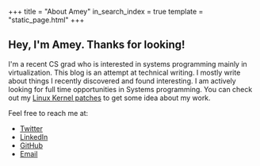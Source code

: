 +++
title = "About Amey"
in_search_index = true
template = "static_page.html"
+++


## Hey, I'm Amey. Thanks for looking!

I'm a recent CS grad who is interested in systems programming mainly in virtualization.
This blog is an attempt at technical writing. I mostly write about things I recently discovered and found interesting.
I am actively looking for full time opportunities in Systems programming.
You can check out my [Linux Kernel patches](https://git.kernel.org/pub/scm/linux/kernel/git/next/linux-next.git/log/?qt=grep&q=amey+narkhede)
to get some idea about my work. </br>

Feel free to reach me at:

* [Twitter](https://twitter.com/glitzflitz)
* [LinkedIn](https://www.linkedin.com/in/ameynarkhede)
* [GitHub](https://github.com/glitzflitz)
* [Email](mailto:ameynarkhede03.com)

